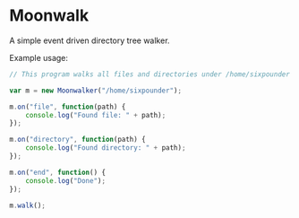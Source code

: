 # Moonwalk

A simple event driven directory tree walker.

Example usage:

```javascript
// This program walks all files and directories under /home/sixpounder

var m = new Moonwalker("/home/sixpounder");

m.on("file", function(path) {
    console.log("Found file: " + path);
});

m.on("directory", function(path) {
    console.log("Found directory: " + path);
});

m.on("end", function() {
    console.log("Done");
});

m.walk();
```